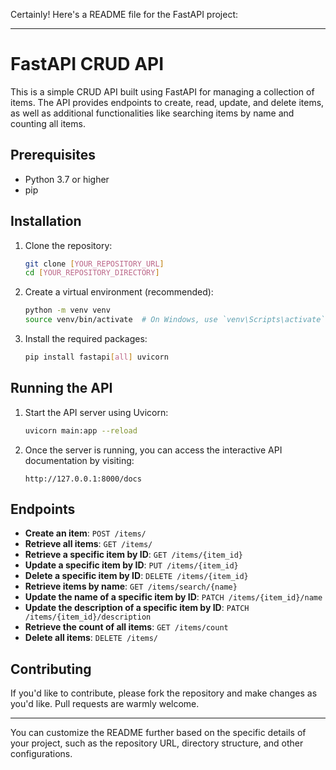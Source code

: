 Certainly! Here's a README file for the FastAPI project:

---

# FastAPI CRUD API

This is a simple CRUD API built using FastAPI for managing a collection of items. The API provides endpoints to create, read, update, and delete items, as well as additional functionalities like searching items by name and counting all items.

## Prerequisites

- Python 3.7 or higher
- pip

## Installation

1. Clone the repository:
   ```bash
   git clone [YOUR_REPOSITORY_URL]
   cd [YOUR_REPOSITORY_DIRECTORY]
   ```

2. Create a virtual environment (recommended):
   ```bash
   python -m venv venv
   source venv/bin/activate  # On Windows, use `venv\Scripts\activate`
   ```

3. Install the required packages:
   ```bash
   pip install fastapi[all] uvicorn
   ```

## Running the API

1. Start the API server using Uvicorn:
   ```bash
   uvicorn main:app --reload
   ```

2. Once the server is running, you can access the interactive API documentation by visiting:
   ```
   http://127.0.0.1:8000/docs
   ```

## Endpoints

- **Create an item**: `POST /items/`
- **Retrieve all items**: `GET /items/`
- **Retrieve a specific item by ID**: `GET /items/{item_id}`
- **Update a specific item by ID**: `PUT /items/{item_id}`
- **Delete a specific item by ID**: `DELETE /items/{item_id}`
- **Retrieve items by name**: `GET /items/search/{name}`
- **Update the name of a specific item by ID**: `PATCH /items/{item_id}/name`
- **Update the description of a specific item by ID**: `PATCH /items/{item_id}/description`
- **Retrieve the count of all items**: `GET /items/count`
- **Delete all items**: `DELETE /items/`

## Contributing

If you'd like to contribute, please fork the repository and make changes as you'd like. Pull requests are warmly welcome.

---

You can customize the README further based on the specific details of your project, such as the repository URL, directory structure, and other configurations.